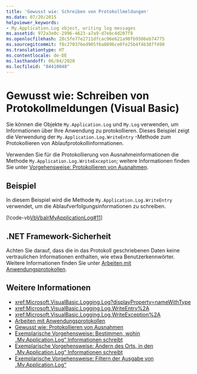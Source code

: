 ```yaml
---
title: 'Gewusst wie: Schreiben von Protokollmeldungen'
ms.date: 07/20/2015
helpviewer_keywords:
- My.Application.Log object, writing log messages
ms.assetid: 972a3e0c-2996-4623-a7a9-d7ebc4d207f8
ms.openlocfilehash: 28c5fe77e2711dfcac96e621a90fb9506eb74775
ms.sourcegitcommit: f8c270376ed905f6a8896ce0fe25b4f4b38ff498
ms.translationtype: HT
ms.contentlocale: de-DE
ms.lasthandoff: 06/04/2020
ms.locfileid: "84410048"
---
```

# <a name="how-to-write-log-messages-visual-basic"></a>Gewusst wie: Schreiben von Protokollmeldungen (Visual Basic)

Sie können die Objekte `My.Application.Log` und `My.Log` verwenden, um Informationen über Ihre Anwendung zu protokollieren. Dieses Beispiel zeigt die Verwendung der `My.Application.Log.WriteEntry` -Methode zum Protokollieren von Ablaufprotokollinformationen.

Verwenden Sie für die Protokollierung von Ausnahmeinformationen die Methode `My.Application.Log.WriteException`; weitere Informationen finden Sie unter [Vorgehensweise: Protokollieren von Ausnahmen](how-to-log-exceptions.md).

## <a name="example"></a>Beispiel

In diesem Beispiel wird die Methode `My.Application.Log.WriteEntry` verwendet, um die Ablaufverfolgungsinformationen zu schreiben.

[!code-vb[VbVbalrMyApplicationLog#11](~/samples/snippets/visualbasic/VS_Snippets_VBCSharp/VbVbalrMyApplicationLog/VB/Form1.vb#11)]

## <a name="net-framework-security"></a>.NET Framework-Sicherheit

Achten Sie darauf, dass die in das Protokoll geschriebenen Daten keine vertraulichen Informationen enthalten, wie etwa Benutzerkennwörter. Weitere Informationen finden Sie unter [Arbeiten mit Anwendungsprotokollen](working-with-application-logs.md).

## <a name="see-also"></a>Weitere Informationen

- <xref:Microsoft.VisualBasic.Logging.Log?displayProperty=nameWithType>
- <xref:Microsoft.VisualBasic.Logging.Log.WriteEntry%2A>
- <xref:Microsoft.VisualBasic.Logging.Log.WriteException%2A>
- [Arbeiten mit Anwendungsprotokollen](working-with-application-logs.md)
- [Gewusst wie: Protokollieren von Ausnahmen](how-to-log-exceptions.md)
- [Exemplarische Vorgehensweise: Bestimmen, wohin „My.Application.Log“ Informationen schreibt](walkthrough-determining-where-my-application-log-writes-information.md)
- [Exemplarische Vorgehensweise: Ändern des Orts, in den „My.Application.Log“ Informationen schreibt](walkthrough-changing-where-my-application-log-writes-information.md)
- [Exemplarische Vorgehensweise: Filtern der Ausgabe von „My.Application.Log“](walkthrough-filtering-my-application-log-output.md)
